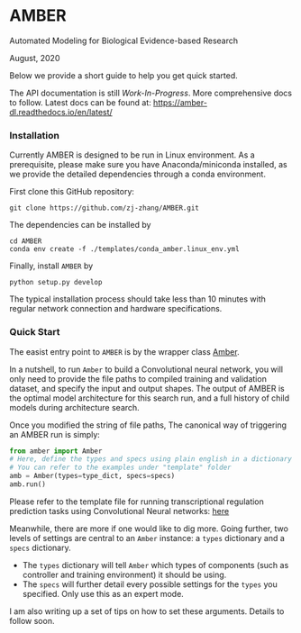 # AMBER

Automated Modeling for Biological Evidence-based Research

August, 2020

Below we provide a short guide to help you get quick started.

The API documentation is still *Work-In-Progress*. More comprehensive docs to follow. Latest docs can be found at:
https://amber-dl.readthedocs.io/en/latest/

### Installation

Currently AMBER is designed to be run in Linux environment. As a prerequisite, please make sure
 you have Anaconda/miniconda installed, as we provide the detailed dependencies through a conda 
 environment.

First clone this GitHub repository:
```
git clone https://github.com/zj-zhang/AMBER.git
```

The dependencies can be installed by
```
cd AMBER
conda env create -f ./templates/conda_amber.linux_env.yml
```

Finally, install `AMBER` by
```
python setup.py develop
```

The typical installation process should take less than 10 minutes with regular network 
connection and hardware specifications. 

### Quick Start

The easist entry point to `AMBER` is by the wrapper class [Amber](#https://github.com/zj-zhang/AMBER/blob/master/amber/_wrapper.py#L12).

In a nutshell, to run `Amber` to build a Convolutional neural network, you will only need to provide the file 
paths to compiled training and validation dataset, and specify the input and output shapes. The output of
AMBER is the optimal model architecture for this search run, and a full history of child models during architecture search.

Once you modified the string of file paths, The canonical way of triggering an AMBER 
run is simply:
```python
from amber import Amber
# Here, define the types and specs using plain english in a dictionary
# You can refer to the examples under "template" folder
amb = Amber(types=type_dict, specs=specs)
amb.run()
```
Please refer to the template file for running transcriptional regulation prediction tasks using Convolutional Neural networks: [here](https://github.com/zj-zhang/AMBER/blob/master/templates/AmberDeepSea.py)

Meanwhile, there are more if one would like to dig more. Going further, two levels of
settings are central to an `Amber` instance: a `types` dictionary and a `specs` dictionary. 
- The `types` dictionary will tell `Amber` which types of components (such as controller and
training environment) it should be using.
- The `specs` will further detail every possible settings for the `types` you specified. Only
use this as an expert mode.

I am also writing up a set of tips on how to set these arguments. Details to follow soon.



